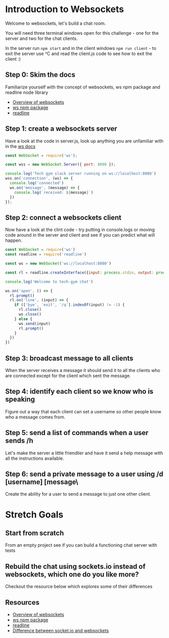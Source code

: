 # Introduction to Websockets

Welcome to websockets, let's build a chat room.

You will need three terminal windows open for this challenge - one for the server and two for the chat clients.

In the server run `npm start` and in the client windows `npm run client` - to exit the server use ^C and read the client.js code to see how to exit the client :)

## Step 0: Skim the docs
Familiarize yourself with the concept of websockets, ws npm package and readline node library

* [Overview of websockets](https://en.wikipedia.org/wiki/WebSocket)
* [ws npm package](https://www.npmjs.com/package/ws)
* [readline](https://nodejs.org/api/readline.html)

## Step 1: create a websockets server

Have a look at the code in server.js, look up anything you are unfamiliar with in the [ws docs](https://github.com/websockets/ws/blob/HEAD/doc/ws.md)

```javascript
const WebSocket = require('ws');

const wss = new WebSocket.Server({ port: 8080 });

console.log('Tech gym slack server running on ws://localhost:8080')
wss.on('connection', (ws) => {
  console.log('connected')
  ws.on('message', (message) => {
    console.log(`received: ${message}`)
  })
});
```

## Step 2: connect a websockets client
Now have a look at the clint code - try putting in console.logs or moving code around in the server and client and see if you can predict what will happen.

```javascript
const WebSocket = require('ws')
const readline = require('readline')

const ws = new WebSocket('ws://localhost:8080')

const rl = readline.createInterface({input: process.stdin, output: process.stdout})

console.log('Welcome to tech-gym chat')

ws.on('open', () => {
  rl.prompt()
  rl.on('line', (input) => {
    if (['bye', 'exit', '/q'].indexOf(input) != -1) {
      rl.close()
      ws.close()
    } else {
      ws.send(input)
      rl.prompt()
    }
  })
})
```

## Step 3: broadcast message to all clients
When the server receives a message it should send it to all the clients who are connected except for the client which sent the message.

## Step 4: identify each client so we know who is speaking
Figure out a way that each client can set a username so other people know who a message comes from.

## Step 5: send a list of commands when a user sends /h
Let's make the server a little friendlier and have it send a help message with all the instructions available.

## Step 6: send a private message to a user using /d [username] [message\
Create the ability for a user to send a message to just one other client.

# Stretch Goals

## Start from scratch
From an empty project see if you can build a functioning chat server with tests

## Rebuild the chat using sockets.io instead of websockets, which one do you like more?
Checkout the resource below which explores some of their differences

## Resources

* [Overview of websockets](https://en.wikipedia.org/wiki/WebSocket)
* [ws npm package](https://www.npmjs.com/package/ws)
* [readline](https://nodejs.org/api/readline.html)
* [Difference between socket.io and websockets](https://stackoverflow.com/questions/10112178/differences-between-socket-io-and-websockets)
